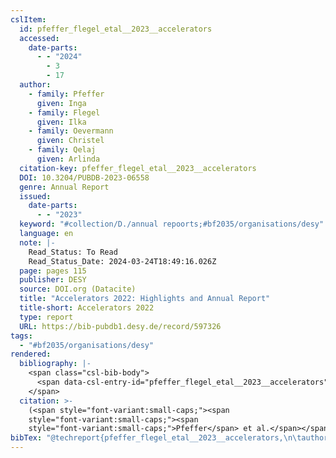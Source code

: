 ```yaml
---
cslItem:
  id: pfeffer_flegel_etal__2023__accelerators
  accessed:
    date-parts:
      - - "2024"
        - 3
        - 17
  author:
    - family: Pfeffer
      given: Inga
    - family: Flegel
      given: Ilka
    - family: Oevermann
      given: Christel
    - family: Qelaj
      given: Arlinda
  citation-key: pfeffer_flegel_etal__2023__accelerators
  DOI: 10.3204/PUBDB-2023-06558
  genre: Annual Report
  issued:
    date-parts:
      - - "2023"
  keyword: "#collection/D./annual repoorts;#bf2035/organisations/desy"
  language: en
  note: |-
    Read_Status: To Read
    Read_Status_Date: 2024-03-24T18:49:16.026Z
  page: pages 115
  publisher: DESY
  source: DOI.org (Datacite)
  title: "Accelerators 2022: Highlights and Annual Report"
  title-short: Accelerators 2022
  type: report
  URL: https://bib-pubdb1.desy.de/record/597326
tags:
  - "#bf2035/organisations/desy"
rendered:
  bibliography: |-
    <span class="csl-bib-body">
      <span data-csl-entry-id="pfeffer_flegel_etal__2023__accelerators" class="csl-entry"><span class='author-bib'>Pfeffer, Flegel, I., Oevermann, C., et al.</span>. <span class='date-bib'>(2023)</span>. <span class='title'><i><b><span style="font-style:normal;">Accelerators 2022: Highlights and Annual Report</span></b></i></span> (S. pages 115) [Annual Report]. DESY. <span class='URL'><a href='https://doi.org/10.3204/PUBDB-2023-06558'>LINK</a></span></span>
    </span>
  citation: >-
    (<span style="font-variant:small-caps;"><span
    style="font-variant:small-caps;"><span
    style="font-variant:small-caps;">Pfeffer</span> et al.</span></span>, 2023)
bibTex: "@techreport{pfeffer_flegel_etal__2023__accelerators,\n\tauthor = {Pfeffer, Inga and Flegel, Ilka and Oevermann, Christel and Qelaj, Arlinda},\n\tyear = {2023},\n\tnote = {Read\\textunderscore{}Status: To Read\nRead\\textunderscore{}Status\\textunderscore{}Date: 2024-03-24T18:49:16.026Z},\n\tpages = {pages 115},\n\tinstitution = {DESY},\n\ttitle = {Accelerators 2022: Highlights and {Annual} {Report}},\n\ttype = {Annual {Report}},\n}\n\n"
---
```

